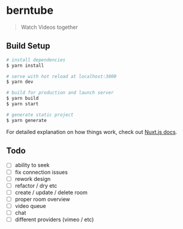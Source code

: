 # berntube

> Watch Videos together

## Build Setup

``` bash
# install dependencies
$ yarn install

# serve with hot reload at localhost:3000
$ yarn dev

# build for production and launch server
$ yarn build
$ yarn start

# generate static project
$ yarn generate
```

For detailed explanation on how things work, check out [Nuxt.js docs](https://nuxtjs.org).

## Todo
- [ ] ability to seek
- [ ] fix connection issues
- [ ] rework design
- [ ] refactor / dry etc
- [ ] create / update / delete room
- [ ] proper room overview
- [ ] video queue
- [ ] chat
- [ ] different providers (vimeo / etc)
